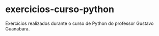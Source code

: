 # exercicios-curso-python
Exercícios realizados durante o curso de Python do professor Gustavo Guanabara.
